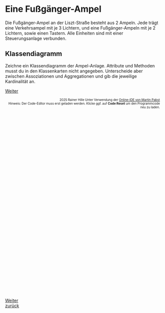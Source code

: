   <meta charset="utf-8" />
  <title>Informatik</title>
  <link rel="stylesheet" href="https://Hi2272.github.io/StyleMD.css">
 
 # Eine Fußgänger-Ampel

Die Fußgänger-Ampel an der Liszt-Straße besteht aus 2 Ampeln. Jede trägt eine Verkehrsampel mit je 3 Lichtern, und eine Fußgänger-Ampeln mit je 2 Lichtern, sowie einen Tastern. Alle Einheiten sind mit einer Steuerungsanlage verbunden.

## Klassendiagramm

Zeichne ein Klassendiagramm der Ampel-Anlage.
Attribute und Methoden musst du in den Klassenkarten nicht angegeben. Unterscheide aber zwischen Assoziationen und Aggregationen und gib die jeweilige Kardinalität an.
 
 [Weiter](01Klassendiagramm.html)  
 


<div id="quelle" style="font-size: x-small; text-align: right;">
    2025 Rainer Hille  Unter Verwendung der  <a href='https://www.online-ide.de/'>Online-IDE von Martin Pabst</a><br>Hinweis: Der Code-Editor muss erst geladen werden. Klicke ggf. auf <b>Code Reset</b> um den Programmcode neu zu laden.

  </div>
  
  <section>
    <iframe
    srcdoc="<script>window.jo_doc = window.frameElement.textContent;</script><script src='https://Hi2272.github.io/include/js/includeide/includeIDE.js'></script>"
    width="100%" height="600" frameborder="0">
    {'id': 'Java', 'speed': 2000, 
    'withBottomPanel': true ,'withPCode': false ,'withConsole': true ,
    'withFileList': true ,'withErrorList': true}
    <script id="javaCode" type="plain/text" title="Fach.java" src="Fach.java"></script>
    <script id="javaCode" type="plain/text" title="Schueler.java" src="Schueler.java"></script>
  </script>
   </iframe>
</section>

[Weiter](../OIDE_Noten02MW/index.html)  
[zurück](../index.html)